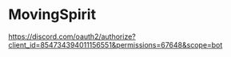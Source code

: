# MovingSpirit

https://discord.com/oauth2/authorize?client_id=854734394011156551&permissions=67648&scope=bot